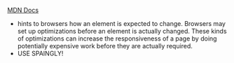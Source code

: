 [MDN Docs](https://developer.mozilla.org/en-US/docs/Web/CSS/will-change)

- hints to browsers how an element is expected to change. Browsers may set up optimizations before an element is actually changed. These kinds of optimizations can increase the responsiveness of a page by doing potentially expensive work before they are actually required.
- USE SPAINGLY!